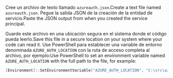 <span data-ttu-id="9748f-101">Cree un archivo de texto llamado `azureauth.json`.</span><span class="sxs-lookup"><span data-stu-id="9748f-101">Create a text file named `azureauth.json`.</span></span> <span data-ttu-id="9748f-102">Pegue la salida JSON de la creación de la entidad de servicio.</span><span class="sxs-lookup"><span data-stu-id="9748f-102">Paste the JSON output from when you created the service principal.</span></span>

<span data-ttu-id="9748f-103">Guarde este archivo en una ubicación segura en el sistema donde el código pueda leerlo.</span><span class="sxs-lookup"><span data-stu-id="9748f-103">Save this file in a secure location on your system where your code can read it.</span></span> <span data-ttu-id="9748f-104">Use PowerShell para establecer una variable de entorno denominada `AZURE_AUTH_LOCATION` con la ruta de acceso completa al archivo, por ejemplo:</span><span class="sxs-lookup"><span data-stu-id="9748f-104">Use PowerShell to set an environment variable named `AZURE_AUTH_LOCATION` with the full path to the file, for example:</span></span>

```powershell
[Environment]::SetEnvironmentVariable("AZURE_AUTH_LOCATION", "C:\src\azureauth.json", "User")
```
